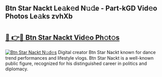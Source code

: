 ## Btn Star Nackt Le𝚊k𝚎d N𝚞𝚍e - Part-kGD Vid𝚎o Photos Le𝚊ks zvhXb

# <h2><a href="http://fb33cw.evod.top/?m=Btn+Star+Nackt">🔗 👉🔴 Btn Star Nackt Vid𝚎o Ph𝚘t𝚘s</a></h2>

[![Btn Star Nackt N𝚞d𝚎s](https://i.imgur.com/8V9OHl7.gif)](http://fb33cw.evod.top/?m=Btn+Star+Nackt)
Digital creator Btn Star Nackt known for dance trend performances and lifestyle vlogs. Btn Star Nackt is a well-known public figure, recognized for his distinguished career in politics and diplomacy. 
